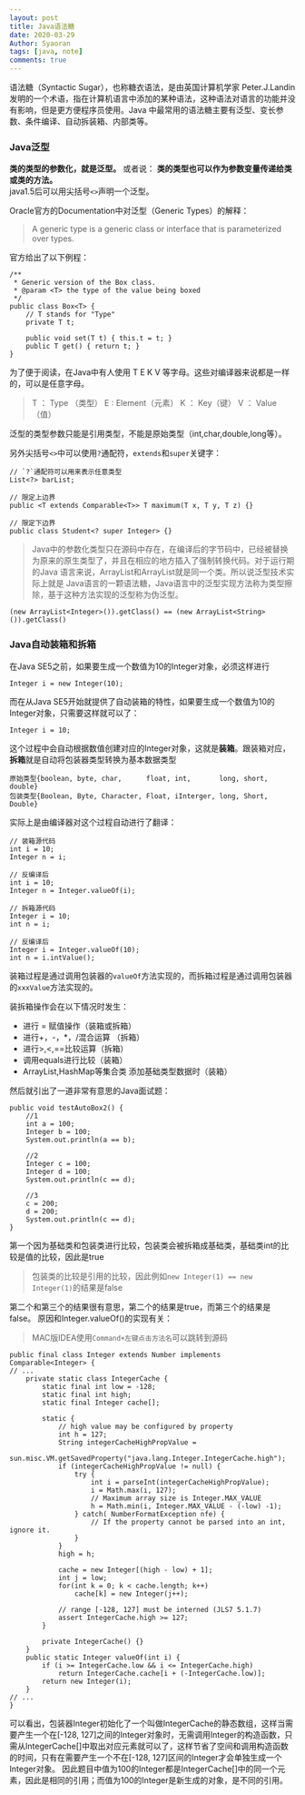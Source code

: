 ```yaml
---
layout: post
title: Java语法糖
date: 2020-03-29
Author: Syaoran
tags: [java, note]
comments: true
---
```


语法糖（Syntactic Sugar），也称糖衣语法，是由英国计算机学家 Peter.J.Landin 发明的一个术语，指在计算机语言中添加的某种语法，这种语法对语言的功能并没有影响，但是更方便程序员使用。Java 中最常用的语法糖主要有泛型、变长参数、条件编译、自动拆装箱、内部类等。

### Java泛型

**类的类型的参数化，就是泛型。** 或者说： **类的类型也可以作为参数变量传递给类或类的方法。**  
java1.5后可以用尖括号`<>`声明一个泛型。

Oracle官方的Documentation中对泛型（Generic Types）的解释：
> A generic type is a generic class or interface that is parameterized over types.  

官方给出了以下例程：
```
/**
 * Generic version of the Box class.
 * @param <T> the type of the value being boxed
 */
public class Box<T> {
    // T stands for "Type"
    private T t;

    public void set(T t) { this.t = t; }
    public T get() { return t; }
}
```
为了便于阅读，在Java中有人使用 T E K V 等字母。这些对编译器来说都是一样的，可以是任意字母。
> T ： Type （类型） E :  Element（元素） K ： Key（键） V ： Value（值）  

泛型的类型参数只能是引用类型，不能是原始类型（int,char,double,long等）。

另外尖括号`<>`中可以使用`?`通配符，`extends`和`super`关键字：  
```
// `?`通配符可以用来表示任意类型
List<?> barList;

// 限定上边界
public <T extends Comparable<T>> T maximum(T x, T y, T z) {}

// 限定下边界
public class Student<? super Integer> {}

```

> Java中的参数化类型只在源码中存在，在编译后的字节码中，已经被替换为原来的原生类型了，并且在相应的地方插入了强制转换代码。对于运行期的Java 语言来说，ArrayList<Integer>和ArrayList<String>就是同一个类。所以说泛型技术实际上就是 Java语言的一颗语法糖，Java语言中的泛型实现方法称为类型擦除，基于这种方法实现的泛型称为伪泛型。
> 
```
(new ArrayList<Integer>()).getClass() == (new ArrayList<String>()).getClass()
```


### Java自动装箱和拆箱

在Java SE5之前，如果要生成一个数值为10的Integer对象，必须这样进行
```
Integer i = new Integer(10);
```
而在从Java SE5开始就提供了自动装箱的特性，如果要生成一个数值为10的Integer对象，只需要这样就可以了：
```
Integer i = 10;
```
这个过程中会自动根据数值创建对应的Integer对象，这就是**装箱**。跟装箱对应，**拆箱**就是自动将包装器类型转换为基本数据类型
```
原始类型{boolean, byte, char,      float, int,       long, short, double}
包装类型{Boolean, Byte, Character, Float, iInterger, long, Short, Double}
```
实际上是由编译器对这个过程自动进行了翻译：
```
// 装箱源代码
int i = 10; 
Integer n = i;

// 反编译后
int i = 10; 
Integer n = Integer.valueOf(i); 

// 拆箱源代码
Integer i = 10; 
int n = i; 

// 反编译后
Integer i = Integer.valueOf(10); 
int n = i.intValue(); 
```
装箱过程是通过调用包装器的`valueOf`方法实现的，而拆箱过程是通过调用包装器的`xxxValue`方法实现的。

装拆箱操作会在以下情况时发生：
- 进行 = 赋值操作（装箱或拆箱）
- 进行+，-，*，/混合运算 （拆箱）
- 进行>,<,==比较运算（拆箱）
- 调用equals进行比较（装箱）
- ArrayList,HashMap等集合类 添加基础类型数据时（装箱）

然后就引出了一道非常有意思的Java面试题：
```
public void testAutoBox2() {
	//1
    int a = 100;
    Integer b = 100;
    System.out.println(a == b);
      
    //2
    Integer c = 100;
    Integer d = 100;
    System.out.println(c == d);
     
    //3   
    c = 200;
    d = 200;
    System.out.println(c == d);
}
```
第一个因为基础类和包装类进行比较，包装类会被拆箱成基础类，基础类int的比较是值的比较，因此是true
> 包装类的比较是引用的比较，因此例如`new Integer(1) == new Integer(1)`的结果是false

第二个和第三个的结果很有意思，第二个的结果是true，而第三个的结果是false。
原因和Integer.valueOf()的实现有关：
> MAC版IDEA使用`Command+左键点击方法名`可以跳转到源码   

```
public final class Integer extends Number implements Comparable<Integer> {
// ...
    private static class IntegerCache {
        static final int low = -128;
        static final int high;
        static final Integer cache[];

        static {
            // high value may be configured by property
            int h = 127;
            String integerCacheHighPropValue =
                sun.misc.VM.getSavedProperty("java.lang.Integer.IntegerCache.high");
            if (integerCacheHighPropValue != null) {
                try {
                    int i = parseInt(integerCacheHighPropValue);
                    i = Math.max(i, 127);
                    // Maximum array size is Integer.MAX_VALUE
                    h = Math.min(i, Integer.MAX_VALUE - (-low) -1);
                } catch( NumberFormatException nfe) {
                    // If the property cannot be parsed into an int, ignore it.
                }
            }
            high = h;

            cache = new Integer[(high - low) + 1];
            int j = low;
            for(int k = 0; k < cache.length; k++)
                cache[k] = new Integer(j++);

            // range [-128, 127] must be interned (JLS7 5.1.7)
            assert IntegerCache.high >= 127;
        }

        private IntegerCache() {}
    }  
    public static Integer valueOf(int i) {  
        if (i >= IntegerCache.low && i <= IntegerCache.high)  
            return IntegerCache.cache[i + (-IntegerCache.low)];  
        return new Integer(i);  
    }  
// ...  
}  
```

可以看出，包装器Integer初始化了一个叫做IntegerCache的静态数组，这样当需要产生一个在[-128, 127]之间的Integer对象时，无需调用Integer的构造函数，只需从IntegerCache[]中取出对应元素就可以了，这样节省了空间和调用构造函数的时间，只有在需要产生一个不在[-128, 127]区间的Integer才会单独生成一个Integer对象。
因此题目中值为100的Integer都是IntegerCache[]中的同一个元素，因此是相同的引用；而值为100的Integer是新生成的对象，是不同的引用。






























